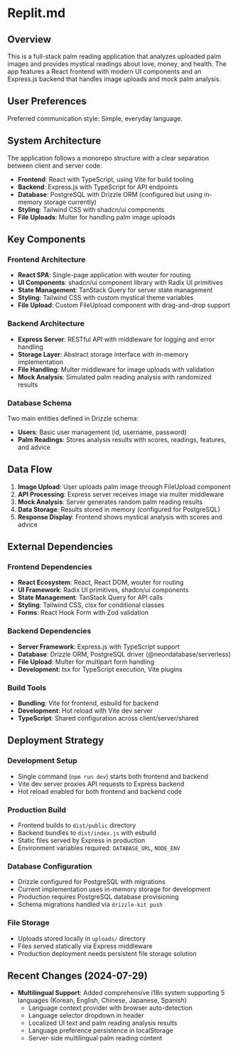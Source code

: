 # Replit.md

## Overview

This is a full-stack palm reading application that analyzes uploaded palm images and provides mystical readings about love, money, and health. The app features a React frontend with modern UI components and an Express.js backend that handles image uploads and mock palm analysis.

## User Preferences

Preferred communication style: Simple, everyday language.

## System Architecture

The application follows a monorepo structure with a clear separation between client and server code:

- **Frontend**: React with TypeScript, using Vite for build tooling
- **Backend**: Express.js with TypeScript for API endpoints
- **Database**: PostgreSQL with Drizzle ORM (configured but using in-memory storage currently)
- **Styling**: Tailwind CSS with shadcn/ui components
- **File Uploads**: Multer for handling palm image uploads

## Key Components

### Frontend Architecture
- **React SPA**: Single-page application with wouter for routing
- **UI Components**: shadcn/ui component library with Radix UI primitives
- **State Management**: TanStack Query for server state management
- **Styling**: Tailwind CSS with custom mystical theme variables
- **File Upload**: Custom FileUpload component with drag-and-drop support

### Backend Architecture
- **Express Server**: RESTful API with middleware for logging and error handling
- **Storage Layer**: Abstract storage interface with in-memory implementation
- **File Handling**: Multer middleware for image uploads with validation
- **Mock Analysis**: Simulated palm reading analysis with randomized results

### Database Schema
Two main entities defined in Drizzle schema:
- **Users**: Basic user management (id, username, password)
- **Palm Readings**: Stores analysis results with scores, readings, features, and advice

## Data Flow

1. **Image Upload**: User uploads palm image through FileUpload component
2. **API Processing**: Express server receives image via multer middleware
3. **Mock Analysis**: Server generates random palm reading results
4. **Data Storage**: Results stored in memory (configured for PostgreSQL)
5. **Response Display**: Frontend shows mystical analysis with scores and advice

## External Dependencies

### Frontend Dependencies
- **React Ecosystem**: React, React DOM, wouter for routing
- **UI Framework**: Radix UI primitives, shadcn/ui components
- **State Management**: TanStack Query for API calls
- **Styling**: Tailwind CSS, clsx for conditional classes
- **Forms**: React Hook Form with Zod validation

### Backend Dependencies
- **Server Framework**: Express.js with TypeScript support
- **Database**: Drizzle ORM, PostgreSQL driver (@neondatabase/serverless)
- **File Upload**: Multer for multipart form handling
- **Development**: tsx for TypeScript execution, Vite plugins

### Build Tools
- **Bundling**: Vite for frontend, esbuild for backend
- **Development**: Hot reload with Vite dev server
- **TypeScript**: Shared configuration across client/server/shared

## Deployment Strategy

### Development Setup
- Single command (`npm run dev`) starts both frontend and backend
- Vite dev server proxies API requests to Express backend
- Hot reload enabled for both frontend and backend code

### Production Build
- Frontend builds to `dist/public` directory
- Backend bundles to `dist/index.js` with esbuild
- Static files served by Express in production
- Environment variables required: `DATABASE_URL`, `NODE_ENV`

### Database Configuration
- Drizzle configured for PostgreSQL with migrations
- Current implementation uses in-memory storage for development
- Production requires PostgreSQL database provisioning
- Schema migrations handled via `drizzle-kit push`

### File Storage
- Uploads stored locally in `uploads/` directory
- Files served statically via Express middleware
- Production deployment needs persistent file storage solution

## Recent Changes (2024-07-29)
- **Multilingual Support**: Added comprehensive i18n system supporting 5 languages (Korean, English, Chinese, Japanese, Spanish)
  - Language context provider with browser auto-detection
  - Language selector dropdown in header
  - Localized UI text and palm reading analysis results
  - Language preference persistence in localStorage
  - Server-side multilingual palm reading content